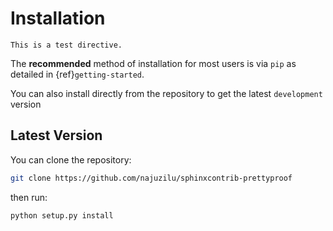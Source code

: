 # Installation

```{proof:proof}
This is a test directive.
```

The **recommended** method of installation for most users is via `pip` as detailed
in {ref}`getting-started`.

You can also install directly from the repository to get the latest `development` version

## Latest Version

You can clone the repository:

```bash
git clone https://github.com/najuzilu/sphinxcontrib-prettyproof
```

then run:

```bash
python setup.py install
```
